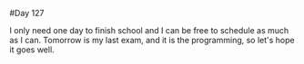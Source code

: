 #Day 127

I only need one day to finish school and I can be free to schedule as much as I can.
Tomorrow is my last exam, and it is the programming, so let's hope it goes well.